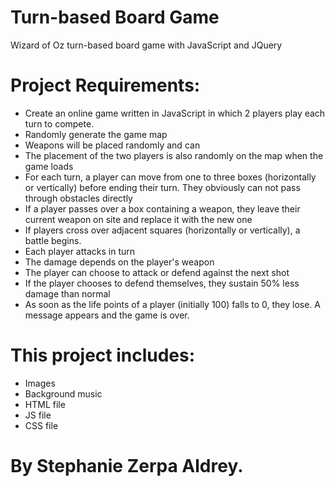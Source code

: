 # Turn-based Board Game
Wizard of Oz turn-based board game with JavaScript and JQuery

# Project Requirements:
- Create an online game written in JavaScript in which 2 players play each turn to compete.
- Randomly generate the game map
- Weapons will be placed randomly and can
- The placement of the two players is also randomly on the map when the game loads
- For each turn, a player can move from one to three boxes (horizontally or vertically) before ending their turn. They obviously can not pass through obstacles directly
- If a player passes over a box containing a weapon, they leave their current weapon on site and replace it with the new one
- If players cross over adjacent squares (horizontally or vertically), a battle begins.
- Each player attacks in turn
- The damage depends on the player's weapon
- The player can choose to attack or defend against the next shot
- If the player chooses to defend themselves, they sustain 50% less damage than normal
- As soon as the life points of a player (initially 100) falls to 0, they lose. A message appears and the game is over.

# This project includes:
- Images
- Background music
- HTML file
- JS file
- CSS file


# By Stephanie Zerpa Aldrey.
